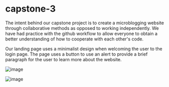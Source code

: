 # capstone-3

The intent behind our capstone project is to create a microblogging website through collaborative methods as opposed to working independently. We have had practice with the github workflow to allow everyone to obtain a better understanding of how to cooperate with each other's code.

Our landing page uses a minimalist design when welcoming the user to the login page. The page uses a button to use an alert to provide a brief paragraph for the user to learn more about the website. 

![image](https://github.com/Personiac/capstone-3/assets/100500645/66695c6e-978a-4736-8cf4-bb3834795795)


![image](https://github.com/Personiac/capstone-3/assets/100500645/fa866ed1-6397-463e-b0db-ea1ef8d2b186)

